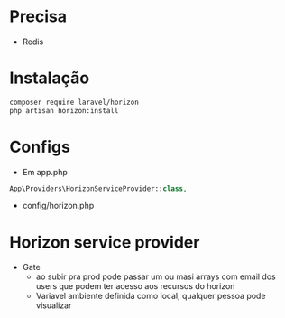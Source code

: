 # Precisa
- Redis

# Instalação
```sh
composer require laravel/horizon
php artisan horizon:install
```

# Configs
- Em app.php
```php
App\Providers\HorizonServiceProvider::class,
```
- config/horizon.php

# Horizon service provider
- Gate
    - ao subir pra prod pode passar um ou masi arrays com email dos users que podem ter acesso aos recursos do horizon
    - Variavel ambiente definida como local, qualquer pessoa pode visualizar
